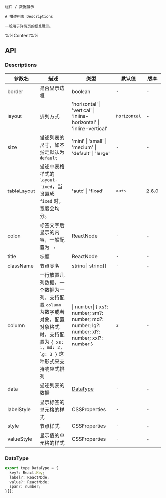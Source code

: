 `````
组件 / 数据展示

# 描述列表 Descriptions

一般用于详情页的信息展示。
`````

%%Content%%

## API

### Descriptions

|参数名|描述|类型|默认值|版本|
|---|---|---|---|---|
|border|是否显示边框|boolean |`-`|-|
|layout|排列方式|'horizontal' \| 'vertical' \| 'inline-horizontal' \| 'inline-vertical' |`horizontal`|-|
|size|描述列表的尺寸，如不指定默认为 `default`|'mini' \| 'small' \| 'medium' \| 'default' \| 'large' |`-`|-|
|tableLayout|描述中表格样式的 `layout-fixed`，当设置成 `fixed` 时，宽度会均分。|'auto' \| 'fixed' |`auto`|2.6.0|
|colon|标签文字后显示的内容，一般配置为 ` :`|ReactNode |`-`|-|
|title|标题|ReactNode |`-`|-|
|className|节点类名|string \| string[] |`-`|-|
|column|一行放置几列数据，一个数据为一列。支持配置 `column` 为数字或者对象，配置对象格式时，支持配置为 `{ xs: 1, md: 2, lg: 3 }` 这种形式来支持响应式排列|\| number\| { xs?: number; sm?: number; md?: number; lg?: number; xl?: number; xxl?: number } |`3`|-|
|data|描述列表的数据|[DataType](#datatype) |`-`|-|
|labelStyle|显示标签的单元格的样式|CSSProperties |`-`|-|
|style|节点样式|CSSProperties |`-`|-|
|valueStyle|显示值的单元格的样式|CSSProperties |`-`|-|

### DataType

```js
export type DataType = {
  key?: React.Key;
  label?: ReactNode;
  value?: ReactNode;
  span?: number;
}[];
```
